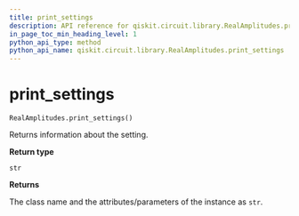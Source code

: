 ```yaml
---
title: print_settings
description: API reference for qiskit.circuit.library.RealAmplitudes.print_settings
in_page_toc_min_heading_level: 1
python_api_type: method
python_api_name: qiskit.circuit.library.RealAmplitudes.print_settings
---
```


# print\_settings

<span id="qiskit.circuit.library.RealAmplitudes.print_settings" />

`RealAmplitudes.print_settings()`

Returns information about the setting.

**Return type**

`str`

**Returns**

The class name and the attributes/parameters of the instance as `str`.

